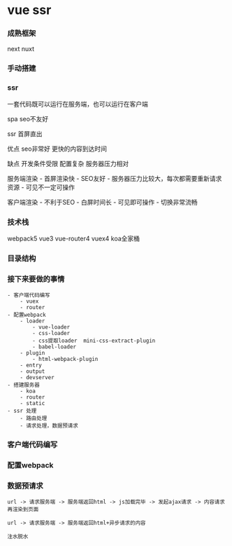 #  vue ssr



### 成熟框架


next   nuxt


###  手动搭建




###  ssr

一套代码既可以运行在服务端，也可以运行在客户端

spa  seo不友好

ssr  首屏直出

优点
seo非常好  更快的内容到达时间

缺点
开发条件受限
配置复杂
服务器压力相对


服务端渲染
    - 首屏渲染快
    - SEO友好
    - 服务器压力比较大，每次都需要重新请求资源
    - 可见不一定可操作


客户端渲染
    - 不利于SEO
    - 白屏时间长
    - 可见即可操作
    - 切换非常流畅




###  技术栈

webpack5  vue3  vue-router4  vuex4
koa全家桶

### 目录结构


### 接下来要做的事情

    - 客户端代码编写
        - vuex
        - router
    - 配置webpack
        - loader
            - vue-loader
            - css-loader
            - css提取loader  mini-css-extract-plugin
            - babel-loader
        - plugin
            - html-webpack-plugin
        - entry
        - output
        - devserver
    - 搭建服务器
        - koa
        - router
        - static
    - ssr 处理
        - 路由处理
        - 请求处理，数据预请求


###  客户端代码编写

###  配置webpack

###  数据预请求

    url -> 请求服务端 -> 服务端返回html -> js加载完毕 -> 发起ajax请求 -> 内容请求再渲染到页面

    url -> 请求服务端 -> 服务端返回html+异步请求的内容

    注水脱水
